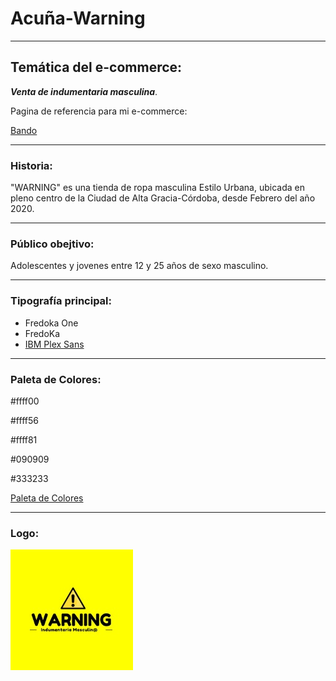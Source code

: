 # Acuña-Warning
---
## Temática del e-commerce: 
***Venta de indumentaria masculina***.

Pagina de referencia para mi e-commerce:

[Bando]:https://bandobasicos.com.ar
[Bando][Bando]
________________________________________________________________
### Historia:  
"WARNING" es una tienda de ropa masculina Estilo Urbana, ubicada en pleno centro de la Ciudad de Alta Gracia-Córdoba, desde Febrero del año 2020.
________________________________________________________________
### Público obejtivo: 
Adolescentes y jovenes entre 12 y 25 años de sexo masculino. 
* * * * * * *
### Tipografía principal:
+ Fredoka One 
+ FredoKa
+ [IBM Plex Sans]:https://fonts.google.com
[IBM Plex Sans][IBM Plex Sans]

----------------------------------------------------------------
### Paleta de Colores:
#ffff00

#ffff56

#ffff81

#090909

#333233

[Paleta de Colores]:https://paletadecolores.online/amarillo
[Paleta de Colores][Paleta de Colores]

---
### Logo:

![Logo](Logo.PNG)











